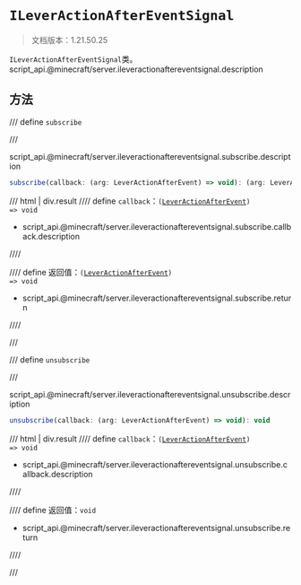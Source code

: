 # `ILeverActionAfterEventSignal`

> 文档版本：1.21.50.25

`ILeverActionAfterEventSignal`类。script_api.@minecraft/server.ileveractionaftereventsignal.description

## 方法

/// define
`subscribe`


///

script_api.@minecraft/server.ileveractionaftereventsignal.subscribe.description

```js
subscribe(callback: (arg: LeverActionAfterEvent) => void): (arg: LeverActionAfterEvent) => void
```

/// html | div.result
//// define
`callback`：<code>(<a href="../leveractionafterevent/">LeverActionAfterEvent</a>) =&gt; void</code>

- script_api.@minecraft/server.ileveractionaftereventsignal.subscribe.callback.description


////

//// define
返回值：<code>(<a href="../leveractionafterevent/">LeverActionAfterEvent</a>) =&gt; void</code>

- script_api.@minecraft/server.ileveractionaftereventsignal.subscribe.return


////

///


/// define
`unsubscribe`


///

script_api.@minecraft/server.ileveractionaftereventsignal.unsubscribe.description

```js
unsubscribe(callback: (arg: LeverActionAfterEvent) => void): void
```

/// html | div.result
//// define
`callback`：<code>(<a href="../leveractionafterevent/">LeverActionAfterEvent</a>) =&gt; void</code>

- script_api.@minecraft/server.ileveractionaftereventsignal.unsubscribe.callback.description


////

//// define
返回值：`void`

- script_api.@minecraft/server.ileveractionaftereventsignal.unsubscribe.return


////

///

